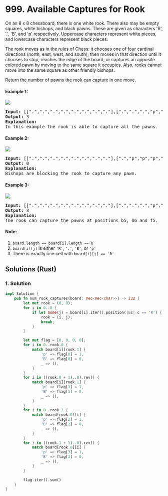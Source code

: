 # 999. Available Captures for Rook
On an 8 x 8 chessboard, there is one white rook.  There also may be empty squares, white bishops, and black pawns.  These are given as characters 'R', '.', 'B', and 'p' respectively. Uppercase characters represent white pieces, and lowercase characters represent black pieces.

The rook moves as in the rules of Chess: it chooses one of four cardinal directions (north, east, west, and south), then moves in that direction until it chooses to stop, reaches the edge of the board, or captures an opposite colored pawn by moving to the same square it occupies.  Also, rooks cannot move into the same square as other friendly bishops.

Return the number of pawns the rook can capture in one move.

#### Example 1:
![](https://assets.leetcode.com/uploads/2019/02/20/1253_example_1_improved.PNG)
<pre>
<strong>Input:</strong> [[".",".",".",".",".",".",".","."],[".",".",".","p",".",".",".","."],[".",".",".","R",".",".",".","p"],[".",".",".",".",".",".",".","."],[".",".",".",".",".",".",".","."],[".",".",".","p",".",".",".","."],[".",".",".",".",".",".",".","."],[".",".",".",".",".",".",".","."]]
<strong>Output:</strong> 3
<strong>Explanation:</strong>
In this example the rook is able to capture all the pawns.
</pre>

#### Example 2:
![](https://assets.leetcode.com/uploads/2019/02/19/1253_example_2_improved.PNG)
<pre>
<strong>Input:</strong> [[".",".",".",".",".",".",".","."],[".","p","p","p","p","p",".","."],[".","p","p","B","p","p",".","."],[".","p","B","R","B","p",".","."],[".","p","p","B","p","p",".","."],[".","p","p","p","p","p",".","."],[".",".",".",".",".",".",".","."],[".",".",".",".",".",".",".","."]]
<strong>Output:</strong> 0
<strong>Explanation:</strong>
Bishops are blocking the rook to capture any pawn.
</pre>

#### Example 3:
![](https://assets.leetcode.com/uploads/2019/02/20/1253_example_3_improved.PNG)
<pre>
<strong>Input:</strong> [[".",".",".",".",".",".",".","."],[".",".",".","p",".",".",".","."],[".",".",".","p",".",".",".","."],["p","p",".","R",".","p","B","."],[".",".",".",".",".",".",".","."],[".",".",".","B",".",".",".","."],[".",".",".","p",".",".",".","."],[".",".",".",".",".",".",".","."]]
<strong>Output:</strong> 3
<strong>Explanation:</strong>
The rook can capture the pawns at positions b5, d6 and f5.
</pre>

#### Note:
1. ```board.length == board[i].length == 8```
2. ```board[i][j]``` is either ```'R'```, ```'.'```, ```'B'```, or ```'p'```
3. There is exactly one cell with ```board[i][j] == 'R'```

## Solutions (Rust)

### 1. Solution
```Rust
impl Solution {
    pub fn num_rook_captures(board: Vec<Vec<char>>) -> i32 {
        let mut rook = (0, 0);
        for i in 0..8 {
            if let Some(j) = board[i].iter().position(|&c| c == 'R') {
                rook = (i, j);
                break;
            }
        }

        let mut flag = [0, 0, 0, 0];
        for i in 0..rook.0 {
            match board[i][rook.1] {
                'p' => flag[0] = 1,
                'B' => flag[0] = 0,
                _ => (),
            }
        }
        for i in ((rook.0 + 1)..8).rev() {
            match board[i][rook.1] {
                'p' => flag[1] = 1,
                'B' => flag[1] = 0,
                _ => (),
            }
        }
        for i in 0..rook.1 {
            match board[rook.0][i] {
                'p' => flag[2] = 1,
                'B' => flag[2] = 0,
                _ => (),
            }
        }
        for i in ((rook.1 + 1)..8).rev() {
            match board[rook.0][i] {
                'p' => flag[3] = 1,
                'B' => flag[3] = 0,
                _ => (),
            }
        }

        flag.iter().sum()
    }
}
```
